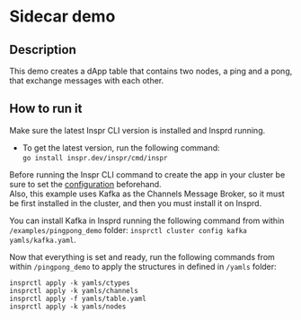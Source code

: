 # Sidecar demo  

## Description

This demo creates a dApp table that contains two nodes, a ping and a pong, that exchange messages with each other.

## How to run it  

Make sure the latest Inspr CLI version is installed and Insprd running.

- To get the latest version, run the following command:  
  `go install inspr.dev/inspr/cmd/inspr`

Before running the Inspr CLI command to create the app in your cluster be sure to set the [configuration](../../docs/readme.md) beforehand.  
Also, this example uses Kafka as the Channels Message Broker, so it must be first installed in the cluster, and then you must install it on Insprd.  

You can install Kafka in Insprd running the following command from within `/examples/pingpong_demo` folder:
`insprctl cluster config kafka yamls/kafka.yaml`.

Now that everything is set and ready, run the following commands from within `/pingpong_demo` to apply the structures in defined in `/yamls` folder:
```
insprctl apply -k yamls/ctypes
insprctl apply -k yamls/channels
insprctl apply -f yamls/table.yaml
insprctl apply -k yamls/nodes
```